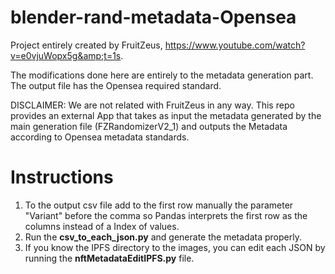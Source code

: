 # blender-rand-metadata-Opensea
Project entirely created by FruitZeus, https://www.youtube.com/watch?v=e0vjuWopx5g&amp;t=1s.

The modifications done here are entirely to the metadata generation part. The output file has the Opensea required standard.

DISCLAIMER: We are not related with FruitZeus in any way. This repo provides an external App that takes as input the metadata generated by the main generation file (FZRandomizerV2_1) and outputs the Metadata according to Opensea metadata standards.

# Instructions
1) To the output csv file add to the first row manually the parameter "Variant" before the comma so Pandas
interprets the first row as the columns instead of a Index of values.
2) Run the **csv_to_each_json.py** and generate the metadata properly.
3) If you know the IPFS directory to the images, you can edit each JSON by running the **nftMetadataEditIPFS.py** file.
